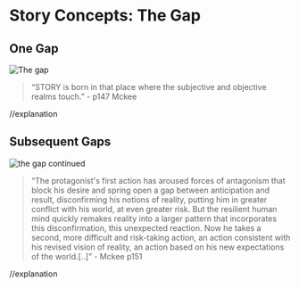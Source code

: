 # Story Concepts: The Gap

## One Gap
![The gap]()

>“STORY is born in that place where the subjective and objective realms touch.” - p147 Mckee

//explanation



## Subsequent Gaps

![the gap continued]()

>“The protagonist's first action has aroused forces of antagonism that block his desire and spring open a gap between anticipation and result, disconfirming his notions of reality, putting him in greater conflict with his world, at even greater risk. But the resilient human mind quickly remakes reality into a larger pattern that incorporates this disconfirmation, this unexpected reaction. Now he takes a second, more difficult and risk-taking action, an action consistent with his revised vision of reality, an action based on his new expectations of the world.[..]” - Mckee p151



//explanation

